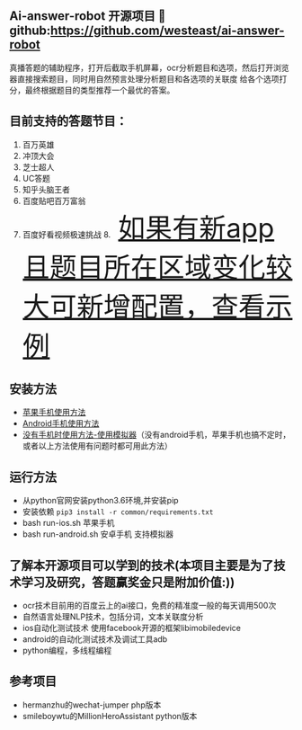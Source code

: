 ## Ai-answer-robot 开源项目 🚀github:https://github.com/westeast/ai-answer-robot
真播答题的辅助程序，打开后截取手机屏幕，ocr分析题目和选项，然后打开浏览器直接搜索题目，同时用自然预言处理分析题目和各选项的关联度
给各个选项打分，最终根据题目的类型推荐一个最优的答案。

## 目前支持的答题节目：
1. 百万英雄
2. 冲顶大会
3. 芝士超人
4. UC答题
5. 知乎头脑王者
6. 百度贴吧百万富翁
7. 百度好看视频极速挑战
8.<font color=red size=36> [如果有新app且题目所在区域变化较大可新增配置，查看示例](https://github.com/westeast/ai-answer-robot/commit/6c2d94a9294b0f2bb83eb59e7a083d32fbb3e314
) </font>

## 安装方法
- [苹果手机使用方法](docs/ios.md)
- [Android手机使用方法](docs/android.md)
- [没有手机时使用方法-使用模拟器](docs/simulator-android.md)（没有android手机，苹果手机也搞不定时，或者以上方法使用有问题时都可用此方法）

## 运行方法
- 从python官网安装python3.6环境,并安装pip
- 安装依赖 `pip3 install -r common/requirements.txt`
- bash run-ios.sh  苹果手机
- bash run-android.sh 安卓手机 支持模拟器


## 了解本开源项目可以学到的技术(本项目主要是为了技术学习及研究，答题赢奖金只是附加价值:))
- ocr技术目前用的百度云上的ai接口，免费的精准度一般的每天调用500次
- 自然语言处理NLP技术，包括分词，文本关联度分析
- ios自动化测试技术 使用facebook开源的框架libimobiledevice
- android的自动化测试技术及调试工具adb
- python编程，多线程编程

## 参考项目
- hermanzhu的wechat-jumper  php版本
- smileboywtu的MillionHeroAssistant python版本


